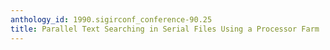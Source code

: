 ```yaml
---
anthology_id: 1990.sigirconf_conference-90.25
title: Parallel Text Searching in Serial Files Using a Processor Farm
---
```

